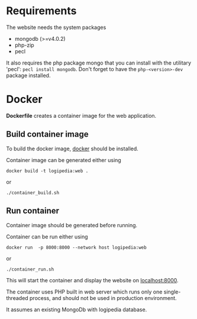 
# Requirements

The website needs the system packages

- mongodb (>=v4.0.2)
- php-zip
- pecl

It also requires the php package mongo that you can install with the utilitary 'pecl': `pecl install mongodb`. Don't forget to have the `php-<version>-dev` package installed.

# Docker

**Dockerfile** creates a container image for the web application. 

## Build container image

To build the docker image, [docker](https://docs.docker.com/install/) should be installed.

Container image can be generated either using

```
docker build -t logipedia:web .
```

or 

```
./container_build.sh
```


## Run container

Container image should be generated before running.

Container can be run either using
```
docker run  -p 8000:8000 --network host logipedia:web
```

or

```
./container_run.sh
```

This will start the container and display the website on [localhost:8000](localhost:8000).

The container uses PHP built in web server which runs only one single-threaded process, and should not be used in production environment.

It assumes an existing MongoDb with logipedia database. 
